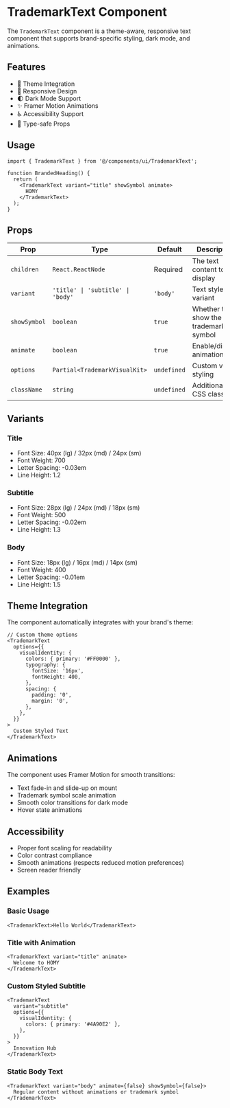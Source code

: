 # TrademarkText Component

The `TrademarkText` component is a theme-aware, responsive text component that supports brand-specific styling, dark mode, and animations.

## Features

- 🎨 Theme Integration
- 📱 Responsive Design
- 🌓 Dark Mode Support
- ✨ Framer Motion Animations
- ♿️ Accessibility Support
- 🎯 Type-safe Props

## Usage

```tsx
import { TrademarkText } from '@/components/ui/TrademarkText';

function BrandedHeading() {
  return (
    <TrademarkText variant="title" showSymbol animate>
      HOMY
    </TrademarkText>
  );
}
```

## Props

| Prop         | Type                              | Default     | Description                          |
| ------------ | --------------------------------- | ----------- | ------------------------------------ |
| `children`   | `React.ReactNode`                 | Required    | The text content to display          |
| `variant`    | `'title' \| 'subtitle' \| 'body'` | `'body'`    | Text style variant                   |
| `showSymbol` | `boolean`                         | `true`      | Whether to show the trademark symbol |
| `animate`    | `boolean`                         | `true`      | Enable/disable animations            |
| `options`    | `Partial<TrademarkVisualKit>`     | `undefined` | Custom visual styling                |
| `className`  | `string`                          | `undefined` | Additional CSS classes               |

## Variants

### Title

- Font Size: 40px (lg) / 32px (md) / 24px (sm)
- Font Weight: 700
- Letter Spacing: -0.03em
- Line Height: 1.2

### Subtitle

- Font Size: 28px (lg) / 24px (md) / 18px (sm)
- Font Weight: 500
- Letter Spacing: -0.02em
- Line Height: 1.3

### Body

- Font Size: 18px (lg) / 16px (md) / 14px (sm)
- Font Weight: 400
- Letter Spacing: -0.01em
- Line Height: 1.5

## Theme Integration

The component automatically integrates with your brand's theme:

```tsx
// Custom theme options
<TrademarkText
  options={{
    visualIdentity: {
      colors: { primary: '#FF0000' },
      typography: {
        fontSize: '16px',
        fontWeight: 400,
      },
      spacing: {
        padding: '0',
        margin: '0',
      },
    },
  }}
>
  Custom Styled Text
</TrademarkText>
```

## Animations

The component uses Framer Motion for smooth transitions:

- Text fade-in and slide-up on mount
- Trademark symbol scale animation
- Smooth color transitions for dark mode
- Hover state animations

## Accessibility

- Proper font scaling for readability
- Color contrast compliance
- Smooth animations (respects reduced motion preferences)
- Screen reader friendly

## Examples

### Basic Usage

```tsx
<TrademarkText>Hello World</TrademarkText>
```

### Title with Animation

```tsx
<TrademarkText variant="title" animate>
  Welcome to HOMY
</TrademarkText>
```

### Custom Styled Subtitle

```tsx
<TrademarkText
  variant="subtitle"
  options={{
    visualIdentity: {
      colors: { primary: '#4A90E2' },
    },
  }}
>
  Innovation Hub
</TrademarkText>
```

### Static Body Text

```tsx
<TrademarkText variant="body" animate={false} showSymbol={false}>
  Regular content without animations or trademark symbol
</TrademarkText>
```
